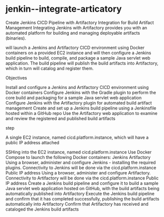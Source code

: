 # jenkin--integrate-articatory
Create Jenkins CICD Pipeline with Artifactory Integration for Build Artifact Management
Integrating Jenkins with Artifactory provides you with an automated platform for building and managing deployable artifacts (binaries).

 will launch a Jenkins and Artifactory CICD environment using Docker containers on a provided EC2 instance and will then configure a Jenkins build pipeline to build, compile, and package a sample Java servlet web application. The build pipeline will publish the build artifacts into Artifactory, which in turn will catalog and register them.


Objectives


Install and configure a Jenkins and Artifactory CICD environment using Docker containers
Configure Jenkins with the Gradle plugin to perform the core build and packaging for a sample Java servlet web application
Configure Jenkins with the Artifactory plugin for automated build artifact management
Create and set up a Jenkins build pipeline using a Jenkinsfile hosted within a GitHub repo
Use the Artifactory web application to examine and review the registered and published build artifacts


step

A single EC2 instance, named cicd.platform.instance, which will have a public IP address attached


SSHing into the EC2 instance, named cicd.platform.instance
Use Docker Compose to launch the following Docker containers:
Jenkins
Artifactory
Using a browser, administer and configure Jenkins - installing the required plugins. Connectivity to Jenkins will be done via the cicd.platform.instance Public IP address 
Using a browser, administer and configure Artifactory. Connectivity to Artifactory will be done via the cicd.platform.instance Public IP address 
Create a Jenkins build pipeline and configure it to build a sample Java servlet web application hosted on GitHub, with the build artifacts being automatically published into Artifactory
Execute the Jenkins build pipeline and confirm that it has completed successfully, publishing the build artifacts automatically into Artifactory
Confirm that Artifactory has received and cataloged the Jenkins build artifacts
